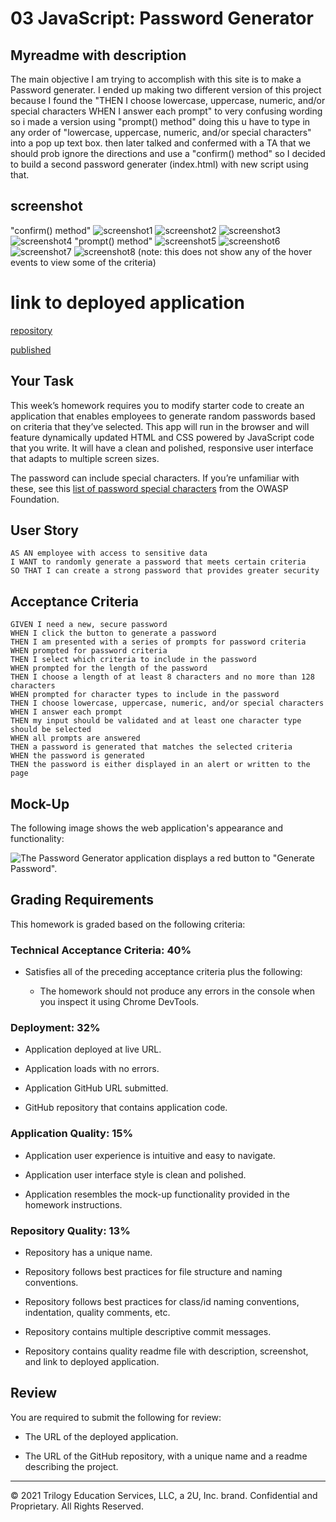 # 03 JavaScript: Password Generator

## Myreadme with description

The main objective I am trying to accomplish with this site is to make a Password generater. I ended up making two different version of this project because I found the "THEN I choose lowercase, uppercase, numeric, and/or special characters WHEN I answer each prompt" to very confusing wording so i made a version using "prompt() method" doing this u have to type in any order of "lowercase, uppercase, numeric, and/or special characters" into a pop up text box. then later talked and confermed with a TA that we should prob ignore the directions and use a "confirm() method" so I decided to build a second password generater (index.html) with new script using that.

## screenshot

"confirm() method"
![screenshot1](./Assets/1.JPG)
![screenshot2](./Assets/2.JPG)
![screenshot3](./Assets/3.JPG)
![screenshot4](./Assets/4.JPG)
"prompt() method"
![screenshot5](./Assets/5.JPG)
![screenshot6](./Assets/6.JPG)
![screenshot7](./Assets/7.JPG)
![screenshot8](./Assets/8.JPG)
(note: this does not show any of the hover events to view some of the criteria)

# link to deployed application

[repository](https://github.com/Limnation/03-Password-Generator)

[published](https://limnation.github.io/03-Password-Generator/)

## Your Task

This week’s homework requires you to modify starter code to create an application that enables employees to generate random passwords based on criteria that they’ve selected. This app will run in the browser and will feature dynamically updated HTML and CSS powered by JavaScript code that you write. It will have a clean and polished, responsive user interface that adapts to multiple screen sizes.

The password can include special characters. If you’re unfamiliar with these, see this [list of password special characters](https://www.owasp.org/index.php/Password_special_characters) from the OWASP Foundation.

## User Story

```
AS AN employee with access to sensitive data
I WANT to randomly generate a password that meets certain criteria
SO THAT I can create a strong password that provides greater security
```

## Acceptance Criteria

```
GIVEN I need a new, secure password
WHEN I click the button to generate a password
THEN I am presented with a series of prompts for password criteria
WHEN prompted for password criteria
THEN I select which criteria to include in the password
WHEN prompted for the length of the password
THEN I choose a length of at least 8 characters and no more than 128 characters
WHEN prompted for character types to include in the password
THEN I choose lowercase, uppercase, numeric, and/or special characters
WHEN I answer each prompt
THEN my input should be validated and at least one character type should be selected
WHEN all prompts are answered
THEN a password is generated that matches the selected criteria
WHEN the password is generated
THEN the password is either displayed in an alert or written to the page
```

## Mock-Up

The following image shows the web application's appearance and functionality:

![The Password Generator application displays a red button to "Generate Password".](./Assets/03-javascript-homework-demo.png)

## Grading Requirements

This homework is graded based on the following criteria:

### Technical Acceptance Criteria: 40%

- Satisfies all of the preceding acceptance criteria plus the following:

  - The homework should not produce any errors in the console when you inspect it using Chrome DevTools.

### Deployment: 32%

- Application deployed at live URL.

- Application loads with no errors.

- Application GitHub URL submitted.

- GitHub repository that contains application code.

### Application Quality: 15%

- Application user experience is intuitive and easy to navigate.

- Application user interface style is clean and polished.

- Application resembles the mock-up functionality provided in the homework instructions.

### Repository Quality: 13%

- Repository has a unique name.

- Repository follows best practices for file structure and naming conventions.

- Repository follows best practices for class/id naming conventions, indentation, quality comments, etc.

- Repository contains multiple descriptive commit messages.

- Repository contains quality readme file with description, screenshot, and link to deployed application.

## Review

You are required to submit the following for review:

- The URL of the deployed application.

- The URL of the GitHub repository, with a unique name and a readme describing the project.

---

© 2021 Trilogy Education Services, LLC, a 2U, Inc. brand. Confidential and Proprietary. All Rights Reserved.
